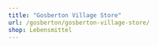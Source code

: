 ```yaml
---
title: "Gosberton Village Store"
url: /gosberton/gosberton-village-store/
shop: Lebensmittel
---
```

